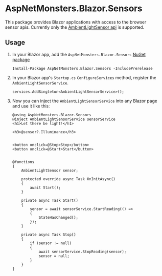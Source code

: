 # AspNetMonsters.Blazor.Sensors
This package provides Blazor applications with access to the browser sensor apis. Currently only the [AmbientLightSensor api](https://developer.mozilla.org/en-US/docs/Web/API/AmbientLightSensor) is supported. 

## Usage
1) In your Blazor app, add the `AspNetMonsters.Blazor.Sensors` [NuGet package](https://www.nuget.org/packages/AspNetMonsters.Blazor.Sensors/)

    ```
    Install-Package AspNetMonsters.Blazor.Sensors -IncludePrerelease
    ```

1) In your Blazor app's `Startup.cs` `ConfigureServices` method, register the `AmbientLightSensorService`.

    ```
    services.AddSingleton<AmbientLightSensorService>();
    ```

1) Now you can inject the `AmbientLightSensorService` into any Blazor page and use it like this:

    ```
    @using AspNetMonsters.Blazor.Sensors
    @inject AmbientLightSensorService sensorService
    <h1>Let there be light!</h1>

    <h3>@sensor?.Illuminance</h3>


    <button onclick=@Stop>Stop</button>
    <button onclick=@Start>Start</button>


    @functions
    {
        AmbientLightSensor sensor;

        protected override async Task OnInitAsync()
        {
            await Start();
        }
        
        private async Task Start()
        {
            sensor = await sensorService.StartReading(() =>
            {
                StateHasChanged();
            });
        }

        private async Task Stop()
        {
            if (sensor != null)
            {
                await sensorService.StopReading(sensor);
                sensor = null;
            }
        }
    }
    ```
